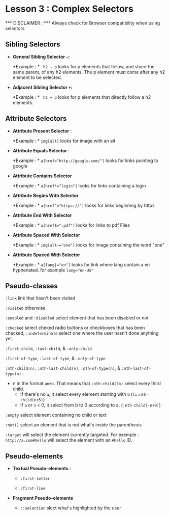 # Lesson 3 : Complex Selectors


*** DISCLAIMER :  *** Always check for Browser compatibility when using selectors

## Sibling Selectors



* **General Sibling Selector `~`:**

   *Example : *
   ` h2 ~ p` looks for p elements that follow, and share the same parent, of any h2 elements. The p element must come after any h2 element to be selected.

* **Adjacent Sibling Selector `+`:**

   *Example : *
   ` h2 + p` looks for  p elements that directly follow a h2 elements.

## Attribute Selectors

* **Attribute Present Selector** :

   *Example : *
   `img[alt]` looks for image with an alt

* **Attribute Equals Selector** :

   *Example : *
   `a[href="http://google.com/"]` looks for links pointing to google

* **Attribute Contains Selector**

   *Example : *
   `a[href*="login"]` looks for links containing a login

* **Attribute Begins With Selector**

   *Example : *
   `a[href^="https://"]` looks for links beginning by https

* **Attribute End With Selector**

   *Example : *
   `a[href$=".pdf"]` looks for links to pdf Files

* **Attribute Spaced With Selector**

   *Example : *
   `img[alt~="one"]` looks for image containing the word "one"

* **Attribute Spaced With Selector**

   *Example : *
   `a[lang|="en"]` looks for link where lang contain a en hyphenated. for example `lang="en-US"`

## Pseudo-classes

`:link` link that hasn't been visited

`:visited` otherwise


`:enabled` and `:disabled` select element that has been disabled or not

`:checked` select cheked radio buttons or checkboxes that has been checked, `:indeterminate` select one where the user hasn't done anything yet.

`:first-child`, `:last-child`, & `:only-child`

`:first-of-type`, `:last-of-type`, & `:only-of-type`

`:nth-child(n)`, `:nth-last-child(n)`, `:nth-of-type(n)`, & `:nth-last-of-type(n)` :

   * n in the format `an+b`. That means that `:nth-child(3n)` select every third child.
      * If there's no `a`, it select every element starting with `b` (`li:nth-child(n+5)`)
      * If `a` or `n` < 0, it select from b to 0 according to a. (`:nth-child(-n+9)`)

`:empty` select element containing no child or text

`:not()` select an element that is not what's inside the parenthesis

`:target` will select the element currently targeted. For exemple : `http://a.com#hello` will select the element with an `#hello` ID.

## Pseudo-elements

* **Textual Pseudo-elements :**
   * `:first-letter`

   * `:first-line`

* **Fragment Pseudo-elements**
   * `::selection` slect what's highlighted by the user
